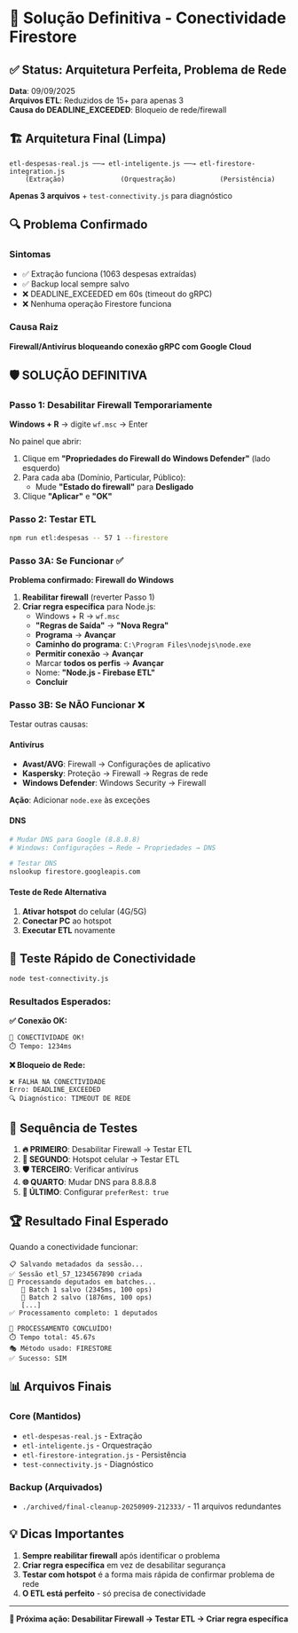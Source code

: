 # 🎯 Solução Definitiva - Conectividade Firestore

## ✅ Status: Arquitetura Perfeita, Problema de Rede

**Data**: 09/09/2025  
**Arquivos ETL**: Reduzidos de 15+ para apenas 3  
**Causa do DEADLINE_EXCEEDED**: Bloqueio de rede/firewall  

## 🏗️ Arquitetura Final (Limpa)

```
etl-despesas-real.js ──→ etl-inteligente.js ──→ etl-firestore-integration.js
    (Extração)              (Orquestração)           (Persistência)
```

**Apenas 3 arquivos** + `test-connectivity.js` para diagnóstico

## 🔍 Problema Confirmado

### Sintomas
- ✅ Extração funciona (1063 despesas extraídas)
- ✅ Backup local sempre salvo  
- ❌ DEADLINE_EXCEEDED em 60s (timeout do gRPC)
- ❌ Nenhuma operação Firestore funciona

### Causa Raiz
**Firewall/Antivírus bloqueando conexão gRPC com Google Cloud**

## 🛡️ SOLUÇÃO DEFINITIVA

### Passo 1: Desabilitar Firewall Temporariamente

**Windows + R** → digite `wf.msc` → Enter

No painel que abrir:
1. Clique em **"Propriedades do Firewall do Windows Defender"** (lado esquerdo)
2. Para cada aba (Domínio, Particular, Público):
   - Mude **"Estado do firewall"** para **Desligado**
3. Clique **"Aplicar"** e **"OK"**

### Passo 2: Testar ETL

```bash
npm run etl:despesas -- 57 1 --firestore
```

### Passo 3A: Se Funcionar ✅

**Problema confirmado: Firewall do Windows**

1. **Reabilitar firewall** (reverter Passo 1)
2. **Criar regra específica** para Node.js:
   - Windows + R → `wf.msc`
   - **"Regras de Saída"** → **"Nova Regra"**
   - **Programa** → **Avançar**
   - **Caminho do programa**: `C:\Program Files\nodejs\node.exe`
   - **Permitir conexão** → **Avançar**
   - Marcar **todos os perfis** → **Avançar**
   - Nome: **"Node.js - Firebase ETL"**
   - **Concluir**

### Passo 3B: Se NÃO Funcionar ❌

Testar outras causas:

#### Antivírus
- **Avast/AVG**: Firewall → Configurações de aplicativo
- **Kaspersky**: Proteção → Firewall → Regras de rede
- **Windows Defender**: Windows Security → Firewall

**Ação**: Adicionar `node.exe` às exceções

#### DNS
```bash
# Mudar DNS para Google (8.8.8.8)
# Windows: Configurações → Rede → Propriedades → DNS

# Testar DNS
nslookup firestore.googleapis.com
```

#### Teste de Rede Alternativa
1. **Ativar hotspot** do celular (4G/5G)
2. **Conectar PC** ao hotspot
3. **Executar ETL** novamente

## 🧪 Teste Rápido de Conectividade

```bash
node test-connectivity.js
```

### Resultados Esperados:

**✅ Conexão OK:**
```
🎉 CONECTIVIDADE OK!
⏱️ Tempo: 1234ms
```

**❌ Bloqueio de Rede:**
```
❌ FALHA NA CONECTIVIDADE
Erro: DEADLINE_EXCEEDED
🔍 Diagnóstico: TIMEOUT DE REDE
```

## 🎯 Sequência de Testes

1. **🔥 PRIMEIRO**: Desabilitar Firewall → Testar ETL
2. **📱 SEGUNDO**: Hotspot celular → Testar ETL  
3. **🛡️ TERCEIRO**: Verificar antivírus
4. **🌐 QUARTO**: Mudar DNS para 8.8.8.8
5. **🔧 ÚLTIMO**: Configurar `preferRest: true`

## 🏆 Resultado Final Esperado

Quando a conectividade funcionar:

```
📋 Salvando metadados da sessão...
✅ Sessão etl_57_1234567890 criada
👥 Processando deputados em batches...
   💾 Batch 1 salvo (2345ms, 100 ops)
   💾 Batch 2 salvo (1876ms, 100 ops)
   [...]
✅ Processamento completo: 1 deputados

🎯 PROCESSAMENTO CONCLUÍDO!
⏱️ Tempo total: 45.67s
🎭 Método usado: FIRESTORE
✅ Sucesso: SIM
```

## 📊 Arquivos Finais

### Core (Mantidos)
- `etl-despesas-real.js` - Extração
- `etl-inteligente.js` - Orquestração  
- `etl-firestore-integration.js` - Persistência
- `test-connectivity.js` - Diagnóstico

### Backup (Arquivados)
- `./archived/final-cleanup-20250909-212333/` - 11 arquivos redundantes

## 💡 Dicas Importantes

1. **Sempre reabilitar firewall** após identificar o problema
2. **Criar regra específica** em vez de desabilitar segurança
3. **Testar com hotspot** é a forma mais rápida de confirmar problema de rede
4. **O ETL está perfeito** - só precisa de conectividade

---

**🎯 Próxima ação: Desabilitar Firewall → Testar ETL → Criar regra específica**